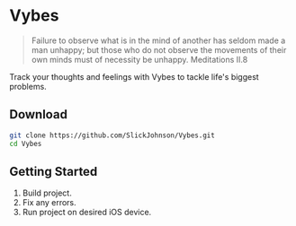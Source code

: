 # Vybes

> Failure to observe what is in the mind of another has seldom made a man unhappy; but those who do not observe the movements of their own minds must of necessity be unhappy.
> Meditations II.8

Track your thoughts and feelings with Vybes to tackle life's biggest problems.

## Download

```sh
git clone https://github.com/SlickJohnson/Vybes.git
cd Vybes
```

## Getting Started

1. Build project.
2. Fix any errors.
3. Run project on desired iOS device.
